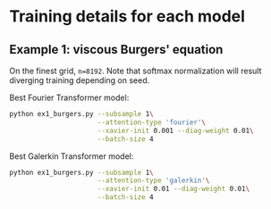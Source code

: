# Training details for each model


## Example 1: viscous Burgers' equation
On the finest grid, `n=8192`. Note that softmax normalization will result diverging training depending on seed. 

Best Fourier Transformer model:
```bash
python ex1_burgers.py --subsample 1\
                      --attention-type 'fourier'\
                      --xavier-init 0.001 --diag-weight 0.01\
                      --batch-size 4
```

Best Galerkin Transformer model:
```bash
python ex1_burgers.py --subsample 1\
                      --attention-type 'galerkin'\
                      --xavier-init 0.01 --diag-weight 0.01\
                      --batch-size 4
```